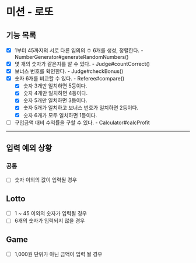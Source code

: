 # 미션 - 로또

## 기능 목록

- [x] 1부터 45까지의 서로 다른 임의의 수 6개를 생성, 정렬한다. - NumberGenerator#generateRandomNumbers()
- [x] 몇 개의 숫자가 같은지를 알 수 있다. - Judge#countCorrect()
- [x] 보너스 번호를 확인한다. - Judge#checkBonus()
- [x] 숫자 6개를 비교할 수 있다. - Referee#compare()
  - [x] 숫자 3개만 일치하면 5등이다.
  - [x] 숫자 4개만 일치하면 4등이다.
  - [x] 숫자 5개만 일치하면 3등이다.
  - [x] 숫자 5개가 일치하고 보너스 번호가 일치하면 2등이다.
  - [x] 숫자 6개가 모두 일치하면 1등이다.
- [ ] 구입금액 대비 수익률을 구할 수 있다. - Calculator#calcProfit

---

## 입력 예외 상황

### 공통

- [ ] 숫자 이외의 값이 입력될 경우

## Lotto

- [ ] 1 ~ 45 이외의 숫자가 입력될 경우
- [ ] 6개의 숫자가 입력되지 않을 경우

## Game

- [ ] 1,000원 단위가 아닌 금액이 입력 될 경우
